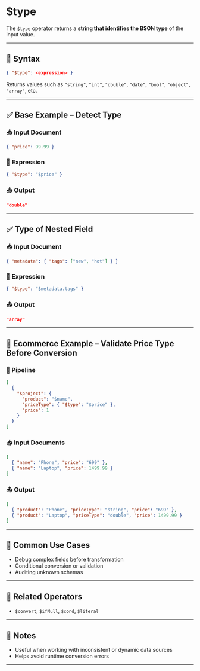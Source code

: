 # $type

The `$type` operator returns a **string that identifies the BSON type** of the input value.

---

## 📌 Syntax

```json
{ "$type": <expression> }
```

Returns values such as `"string"`, `"int"`, `"double"`, `"date"`, `"bool"`, `"object"`, `"array"`, etc.

---

## ✅ Base Example – Detect Type

### 📥 Input Document

```json
{ "price": 99.99 }
```

### 📌 Expression

```json
{ "$type": "$price" }
```

### 📤 Output

```json
"double"
```

---

## ✅ Type of Nested Field

### 📥 Input Document

```json
{ "metadata": { "tags": ["new", "hot"] } }
```

### 📌 Expression

```json
{ "$type": "$metadata.tags" }
```

### 📤 Output

```json
"array"
```

---

## 🧱 Ecommerce Example – Validate Price Type Before Conversion

### 📌 Pipeline

```json
[
  {
    "$project": {
      "product": "$name",
      "priceType": { "$type": "$price" },
      "price": 1
    }
  }
]
```

### 📥 Input Documents

```json
[
  { "name": "Phone", "price": "699" },
  { "name": "Laptop", "price": 1499.99 }
]
```

### 📤 Output

```json
[
  { "product": "Phone", "priceType": "string", "price": "699" },
  { "product": "Laptop", "priceType": "double", "price": 1499.99 }
]
```

---

## 🔧 Common Use Cases

- Debug complex fields before transformation
- Conditional conversion or validation
- Auditing unknown schemas

---

## 🔗 Related Operators

- `$convert`, `$ifNull`, `$cond`, `$literal`

---

## 🧠 Notes

- Useful when working with inconsistent or dynamic data sources
- Helps avoid runtime conversion errors

---
